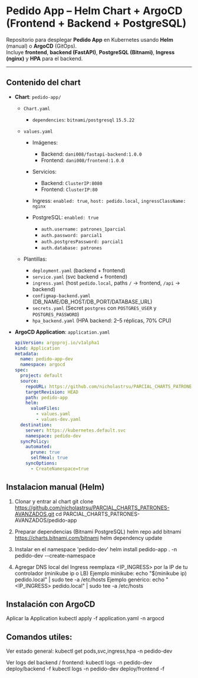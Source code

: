 # Pedido App – Helm Chart + ArgoCD (Frontend + Backend + PostgreSQL)

Repositorio para desplegar **Pedido App** en Kubernetes usando **Helm** (manual) o **ArgoCD** (GitOps).  
Incluye **frontend**, **backend (FastAPI)**, **PostgreSQL (Bitnami)**, **Ingress (nginx)** y **HPA** para el backend.

---

## Contenido del chart

- **Chart**: `pedido-app/`
  - `Chart.yaml`  
    - `dependencies`: `bitnami/postgresql` `15.5.22`
  - `values.yaml`  

    - Imágenes:  
      - Backend: `dani008/fastapi-backend:1.0.0`  
      - Frontend: `dani008/frontend:1.0.0`

    - Servicios:  
      - Backend: `ClusterIP:8080`  
      - Frontend: `ClusterIP:80`

    - Ingress: `enabled: true`, `host: pedido.local`, `ingressClassName: nginx`

    - PostgreSQL: `enabled: true`  
      - `auth.username: patrones_1parcial`  
      - `auth.password: parcial1`  
      - `auth.postgresPassword: parcial1`  
      - `auth.database: patrones`

  - Plantillas:
    - `deployment.yaml` (backend + frontend)
    - `service.yaml` (svc backend + frontend)
    - `ingress.yaml` (host `pedido.local`, paths `/` → frontend, `/api` → backend)
    - `configmap-backend.yaml` (DB_NAME/DB_HOST/DB_PORT/DATABASE_URL)
    - `secrets.yaml` (Secret `postgres` con `POSTGRES_USER` y `POSTGRES_PASSWORD`)
    - `hpa_backend.yaml` (HPA backend: 2–5 réplicas, 70% CPU)

- **ArgoCD Application**: `application.yaml`  
  ```yaml
  apiVersion: argoproj.io/v1alpha1
  kind: Application
  metadata:
    name: pedido-app-dev
    namespace: argocd
  spec:
    project: default
    source:
      repoURL: https://github.com/nicholastrsu/PARCIAL_CHARTS_PATRONES-AVANZADOS.git
      targetRevision: HEAD
      path: pedido-app
      helm:
        valueFiles:
          - values.yaml
          - values-dev.yaml
    destination:
      server: https://kubernetes.default.svc
      namespace: pedido-dev
    syncPolicy:
      automated:
        prune: true
        selfHeal: true
      syncOptions:
        - CreateNamespace=true

## Instalacion manual (Helm)

 1) Clonar y entrar al chart
git clone https://github.com/nicholastrsu/PARCIAL_CHARTS_PATRONES-AVANZADOS.git
cd PARCIAL_CHARTS_PATRONES-AVANZADOS/pedido-app

 2) Preparar dependencias (Bitnami PostgreSQL)
helm repo add bitnami https://charts.bitnami.com/bitnami
helm dependency update

 3) Instalar en el namespace 'pedido-dev'
helm install pedido-app . -n pedido-dev --create-namespace

 4) Agregar DNS local del Ingress
reemplaza <IP_INGRESS> por la IP de tu controlador (minikube ip o LB)
Ejemplo minikube: echo "$(minikube ip) pedido.local" | sudo tee -a /etc/hosts
Ejemplo genérico:
echo "<IP_INGRESS> pedido.local" | sudo tee -a /etc/hosts

## Instalación con ArgoCD

Aplicar la Application
kubectl apply -f application.yaml -n argocd

## Comandos utiles:

Ver estado general:
kubectl get pods,svc,ingress,hpa -n pedido-dev

Ver logs del backend / frontend:
kubectl logs -n pedido-dev deploy/backend -f
kubectl logs -n pedido-dev deploy/frontend -f

